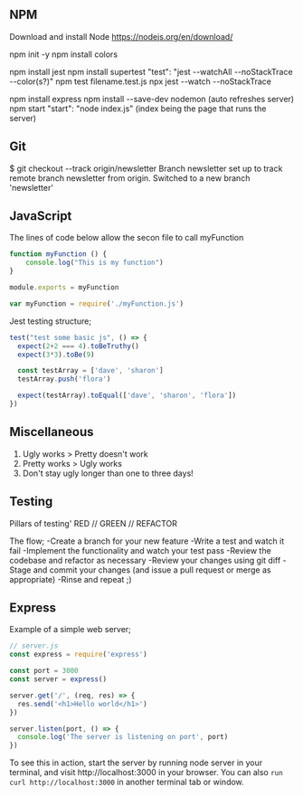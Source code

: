## NPM 
Download and install Node https://nodejs.org/en/download/ 

npm init -y
npm install colors

npm install jest
npm install supertest
    "test": "jest --watchAll --noStackTrace --color(s?)"
    npm test
    filename.test.js
    npx jest --watch --noStackTrace

npm install express
npm install --save-dev nodemon (auto refreshes server)
    npm start
    "start": "node index.js" (index being the page that runs the server)


## Git
$ git checkout --track origin/newsletter
Branch newsletter set up to track remote branch newsletter from origin.
Switched to a new branch 'newsletter'

## JavaScript
The lines of code below allow the secon file to call myFunction
```javascript
function myFunction () {
    console.log("This is my function")
}

module.exports = myFunction
```
```javascript
var myFunction = require('./myFunction.js')
```

Jest testing structure;
```javascript
test("test some basic js", () => {
  expect(2+2 === 4).toBeTruthy()
  expect(3*3).toBe(9)

  const testArray = ['dave', 'sharon']
  testArray.push('flora')

  expect(testArray).toEqual(['dave', 'sharon', 'flora'])
})
```


## Miscellaneous
1. Ugly works > Pretty doesn't work
2. Pretty works > Ugly works
3. Don't stay ugly longer than one to three days!


## Testing
Pillars of testing'
RED // GREEN // REFACTOR

The flow;
-Create a branch for your new feature
-Write a test and watch it fail
-Implement the functionality and watch your test pass
-Review the codebase and refactor as necessary
-Review your changes using git diff
-Stage and commit your changes (and issue a pull request or merge as appropriate)
-Rinse and repeat ;)


## Express
Example of a simple web server;
```javascript
// server.js
const express = require('express')

const port = 3000
const server = express()

server.get('/', (req, res) => {
  res.send('<h1>Hello world</h1>')
})

server.listen(port, () => {
  console.log('The server is listening on port', port)
})
```

To see this in action, start the server by running node server in your terminal, and visit http://localhost:3000 in your browser. You can also `run curl http://localhost:3000` in another terminal tab or window.
